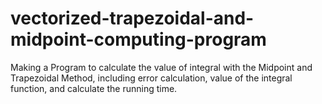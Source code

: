 # vectorized-trapezoidal-and-midpoint-computing-program
Making a Program to calculate the value of integral with the Midpoint and Trapezoidal Method, including error calculation, value of the integral function, and calculate the running time.
